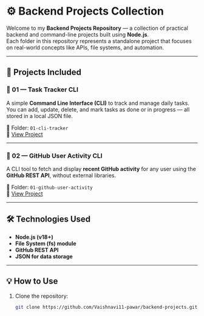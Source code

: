 # ⚙️ Backend Projects Collection

Welcome to my **Backend Projects Repository** — a collection of practical backend and command-line projects built using **Node.js**.  
Each folder in this repository represents a standalone project that focuses on real-world concepts like APIs, file systems, and automation.

---

## 🚀 Projects Included

### 🧩 01 — Task Tracker CLI
A simple **Command Line Interface (CLI)** to track and manage daily tasks.  
You can add, update, delete, and mark tasks as done or in progress — all stored in a local JSON file.  

📁 Folder: `01-cli-tracker`  
🔗 [View Project](https://roadmap.sh/projects/task-tracker)

---

### 🧩 02 — GitHub User Activity CLI
A CLI tool to fetch and display **recent GitHub activity** for any user using the **GitHub REST API**, without external libraries.

📁 Folder: `01-github-user-activity`  
🔗 [View Project](https://roadmap.sh/projects/github-user-activity)

---

## 🛠️ Technologies Used

- **Node.js (v18+)**
- **File System (fs) module**
- **GitHub REST API**
- **JSON for data storage**

---

## 💡 How to Use

1. Clone the repository:
   ```bash
   git clone https://github.com/Vaishnavi11-pawar/backend-projects.git